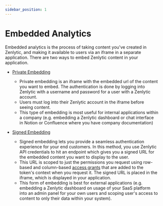 ```yaml
---
sidebar_position: 1
---
```


# Embedded Analytics


Embedded analytics is the process of taking content you've created in Zenlytic, and making it available to users via an iframe in a separate application. There are two ways to embed Zenlytic content in your application.

* [Private Embedding](./2_private_embedding.md)
    * Private embedding is an iframe with the embedded url of the content you want to embed. The authentication is done by logging into Zenlytic with a username and password for a user with a Zenlytic account. 
    * Users must log into their Zenlytic account in the iframe before seeing content. 
    * This type of embedding is most useful for internal applications within a company (e.g. embedding a Zenlytic dashboard or chat interface in Notion or Confluence where you have company documentation)

* [Signed Embedding](./3_signed_embedding.md)
    * Signed embedding lets you provide a seamless authentication experience for your end customers. In this method, you use Zenlytic API credentials to hit an endpoint which gives you a signed URL for the embedded content you want to display to the user. 
    * This URL is scoped to just the permissions you request using row-based and column-based [access grants](../4_data_modeling/8_access_grants.md) that are added to the token's context when you request it. The signed URL is placed in the iframe, which is displayed in your application.
    *  This form of embedding is best for external applications (e.g. embedding a Zenlytic dashboard on usage of your SaaS platform into an admin panel for your own users and scoping user's access to content to only their data within your system).  

